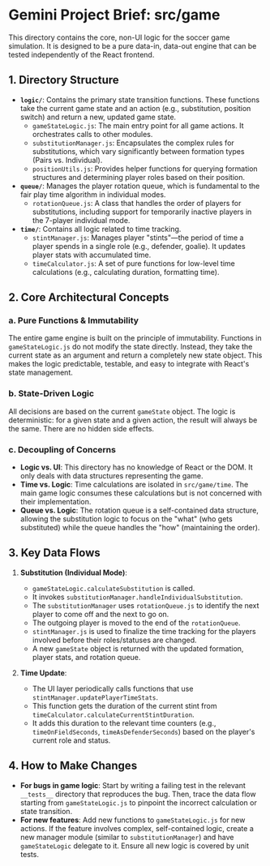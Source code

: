 # Gemini Project Brief: src/game

This directory contains the core, non-UI logic for the soccer game simulation. It is designed to be a pure data-in, data-out engine that can be tested independently of the React frontend.

## 1. Directory Structure

- **`logic/`**: Contains the primary state transition functions. These functions take the current game state and an action (e.g., substitution, position switch) and return a new, updated game state.
  - `gameStateLogic.js`: The main entry point for all game actions. It orchestrates calls to other modules.
  - `substitutionManager.js`: Encapsulates the complex rules for substitutions, which vary significantly between formation types (Pairs vs. Individual).
  - `positionUtils.js`: Provides helper functions for querying formation structures and determining player roles based on their position.
- **`queue/`**: Manages the player rotation queue, which is fundamental to the fair play time algorithm in individual modes.
  - `rotationQueue.js`: A class that handles the order of players for substitutions, including support for temporarily inactive players in the 7-player individual mode.
- **`time/`**: Contains all logic related to time tracking.
  - `stintManager.js`: Manages player "stints"—the period of time a player spends in a single role (e.g., defender, goalie). It updates player stats with accumulated time.
  - `timeCalculator.js`: A set of pure functions for low-level time calculations (e.g., calculating duration, formatting time).

## 2. Core Architectural Concepts

### a. Pure Functions & Immutability
The entire game engine is built on the principle of immutability. Functions in `gameStateLogic.js` do not modify the state directly. Instead, they take the current state as an argument and return a completely new state object. This makes the logic predictable, testable, and easy to integrate with React's state management.

### b. State-Driven Logic
All decisions are based on the current `gameState` object. The logic is deterministic: for a given state and a given action, the result will always be the same. There are no hidden side effects.

### c. Decoupling of Concerns
- **Logic vs. UI**: This directory has no knowledge of React or the DOM. It only deals with data structures representing the game.
- **Time vs. Logic**: Time calculations are isolated in `src/game/time`. The main game logic consumes these calculations but is not concerned with their implementation.
- **Queue vs. Logic**: The rotation queue is a self-contained data structure, allowing the substitution logic to focus on the "what" (who gets substituted) while the queue handles the "how" (maintaining the order).

## 3. Key Data Flows

1.  **Substitution (Individual Mode)**:
    - `gameStateLogic.calculateSubstitution` is called.
    - It invokes `substitutionManager.handleIndividualSubstitution`.
    - The `substitutionManager` uses `rotationQueue.js` to identify the next player to come off and the next to go on.
    - The outgoing player is moved to the end of the `rotationQueue`.
    - `stintManager.js` is used to finalize the time tracking for the players involved before their roles/statuses are changed.
    - A new `gameState` object is returned with the updated formation, player stats, and rotation queue.

2.  **Time Update**:
    - The UI layer periodically calls functions that use `stintManager.updatePlayerTimeStats`.
    - This function gets the duration of the current stint from `timeCalculator.calculateCurrentStintDuration`.
    - It adds this duration to the relevant time counters (e.g., `timeOnFieldSeconds`, `timeAsDefenderSeconds`) based on the player's current role and status.

## 4. How to Make Changes

- **For bugs in game logic**: Start by writing a failing test in the relevant `__tests__` directory that reproduces the bug. Then, trace the data flow starting from `gameStateLogic.js` to pinpoint the incorrect calculation or state transition.
- **For new features**: Add new functions to `gameStateLogic.js` for new actions. If the feature involves complex, self-contained logic, create a new manager module (similar to `substitutionManager`) and have `gameStateLogic` delegate to it. Ensure all new logic is covered by unit tests.